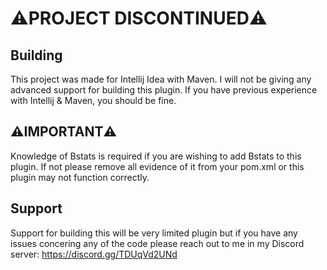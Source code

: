 # ⚠️PROJECT DISCONTINUED⚠️

Building
--------
This project was made for Intellij Idea with Maven. I will not be giving any advanced support for building this plugin. If you have previous experience with Intellij & Maven, you should be fine.


:warning:IMPORTANT:warning:
--------
Knowledge of Bstats is required if you are wishing to add Bstats to this plugin. If not please remove all evidence of it from your pom.xml or this plugin may not function correctly.


Support
--------
Support for building this will be very limited plugin but if you have any issues concering any of the code please reach out to me in my Discord server:
https://discord.gg/TDUqVd2UNd
